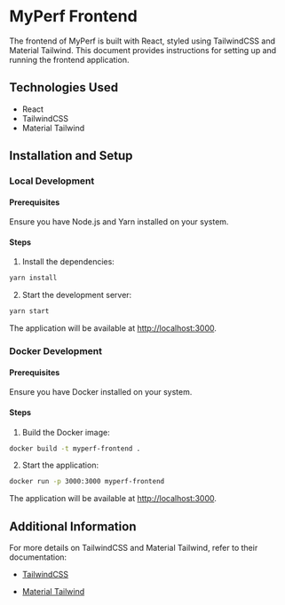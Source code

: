 # MyPerf Frontend

The frontend of MyPerf is built with React, styled using TailwindCSS and Material Tailwind. This document provides instructions for setting up and running the frontend application.

## Technologies Used

- React
- TailwindCSS
- Material Tailwind

## Installation and Setup

### Local Development

#### Prerequisites

Ensure you have Node.js and Yarn installed on your system.

#### Steps

1. Install the dependencies:

```bash
yarn install
```

2. Start the development server:

```bash
yarn start
```

The application will be available at <http://localhost:3000>.

### Docker Development

#### Prerequisites

Ensure you have Docker installed on your system.

#### Steps

1. Build the Docker image:

```bash
docker build -t myperf-frontend .
```

2. Start the application:

```bash
docker run -p 3000:3000 myperf-frontend
```

The application will be available at <http://localhost:3000>.

## Additional Information

For more details on TailwindCSS and Material Tailwind, refer to their documentation:

- [TailwindCSS](https://tailwindcss.com/docs)

- [Material Tailwind](https://material-tailwind.com/docs/quick-start)
